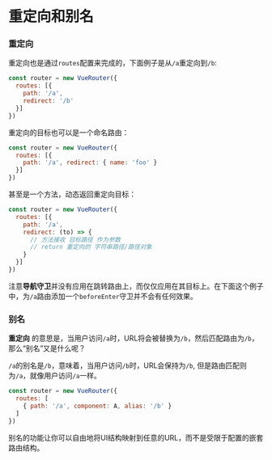# 重定向和别名

### 重定向

重定向也是通过`routes`配置来完成的，下面例子是从`/a`重定向到`/b`:

```js
const router = new VueRouter({
  routes: [{
    path: '/a',
    redirect: '/b'
  }]
})
```

重定向的目标也可以是一个命名路由：

```js
const router = new VueRouter({
  routes: [{
    path: '/a', redirect: { name: 'foo' }
  }]
})
```

甚至是一个方法，动态返回重定向目标：

```js
const router = new VueRouter({
  routes: [{
    path: '/a', 
    redirect: (to) => {
      // 方法接收 目标路径 作为参数
      // return 重定向的 字符串路径/路径对象
    }
  }]
})
```

注意**导航守卫**并没有应用在跳转路由上，而仅仅应用在其目标上。在下面这个例子中，为`/a`路由添加一个`beforeEnter`守卫并不会有任何效果。

### 别名

**重定向** 的意思是，当用户访问`/a`时，URL将会被替换为`/b`，然后匹配路由为`/b`，那么“别名”又是什么呢？

`/a`的别名是`/b`，意味着，当用户访问`/b`时，URL会保持为`/b`, 但是路由匹配则为`/a`，就像用户访问`/a`一样。

```js
const router = new VueRouter({
  routes: [
    { path: '/a', component: A, alias: '/b' }
  ]
})
```

别名的功能让你可以自由地将UI结构映射到任意的URL，而不是受限于配置的嵌套路由结构。